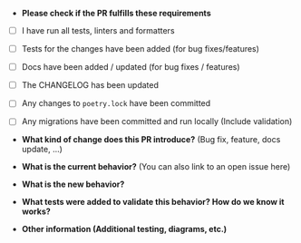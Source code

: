* **Please check if the PR fulfills these requirements**
- [ ] I have run all tests, linters and formatters
- [ ] Tests for the changes have been added (for bug fixes/features)
- [ ] Docs have been added / updated (for bug fixes / features)
- [ ] The CHANGELOG has been updated
- [ ] Any changes to `poetry.lock` have been committed
- [ ] Any migrations have been committed and run locally (Include validation)


* **What kind of change does this PR introduce?** (Bug fix, feature, docs update, ...)


* **What is the current behavior?** (You can also link to an open issue here)


* **What is the new behavior?**


* **What tests were added to validate this behavior? How do we know it works?**


* **Other information (Additional testing, diagrams, etc.)**